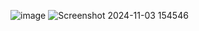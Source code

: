![image](https://github.com/user-attachments/assets/69c787c6-d3a5-42aa-ad47-29b788a58f0d)
![Screenshot 2024-11-03 154546](https://github.com/user-attachments/assets/9fbbe18d-219d-41eb-9e27-aa6b50142b89)
